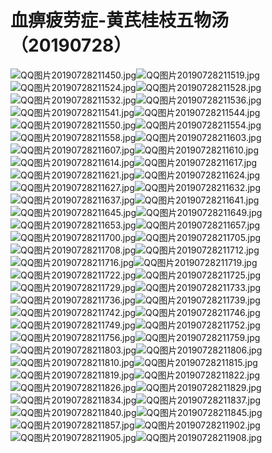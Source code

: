 # 血痹疲劳症-黄芪桂枝五物汤（20190728）

![QQ图片20190728211450.jpg](https://cdn.nlark.com/yuque/0/2019/jpeg/101800/1564319845235-a235ca05-5ce1-414a-92a4-3255311bea03.jpeg#align=left&display=inline&height=1920&name=QQ%E5%9B%BE%E7%89%8720190728211450.jpg&originHeight=1920&originWidth=1440&size=337957&status=done&width=1440)![QQ图片20190728211519.jpg](https://cdn.nlark.com/yuque/0/2019/jpeg/101800/1564319845291-e10cc2b2-9abe-41b0-908b-5f998822da41.jpeg#align=left&display=inline&height=1707&name=QQ%E5%9B%BE%E7%89%8720190728211519.jpg&originHeight=1707&originWidth=1280&size=246108&status=done&width=1280)![QQ图片20190728211524.jpg](https://cdn.nlark.com/yuque/0/2019/jpeg/101800/1564319845037-bac4e56e-7388-4ecf-bc0f-c485be0222c0.jpeg#align=left&display=inline&height=960&name=QQ%E5%9B%BE%E7%89%8720190728211524.jpg&originHeight=960&originWidth=1280&size=170705&status=done&width=1280)![QQ图片20190728211528.jpg](https://cdn.nlark.com/yuque/0/2019/jpeg/101800/1564319845078-ec61994a-2692-4c76-b821-f4c0c8752131.jpeg#align=left&display=inline&height=960&name=QQ%E5%9B%BE%E7%89%8720190728211528.jpg&originHeight=960&originWidth=1280&size=172414&status=done&width=1280)![QQ图片20190728211532.jpg](https://cdn.nlark.com/yuque/0/2019/jpeg/101800/1564319846324-ea71cde2-b011-487f-b68b-dd6aee4305d4.jpeg#align=left&display=inline&height=1707&name=QQ%E5%9B%BE%E7%89%8720190728211532.jpg&originHeight=1707&originWidth=1280&size=269436&status=done&width=1280)![QQ图片20190728211536.jpg](https://cdn.nlark.com/yuque/0/2019/jpeg/101800/1564319845832-ee3c71d0-3e9f-45ff-affd-76578e233f56.jpeg#align=left&display=inline&height=1707&name=QQ%E5%9B%BE%E7%89%8720190728211536.jpg&originHeight=1707&originWidth=1280&size=242106&status=done&width=1280)![QQ图片20190728211541.jpg](https://cdn.nlark.com/yuque/0/2019/jpeg/101800/1564319845172-e0d04bb3-655f-4645-a9ff-fd362a4490b0.jpeg#align=left&display=inline&height=960&name=QQ%E5%9B%BE%E7%89%8720190728211541.jpg&originHeight=960&originWidth=1280&size=157746&status=done&width=1280)![QQ图片20190728211544.jpg](https://cdn.nlark.com/yuque/0/2019/jpeg/101800/1564319846360-cd3bb4d6-9a2d-49f5-92e3-00b25628ce82.jpeg#align=left&display=inline&height=1707&name=QQ%E5%9B%BE%E7%89%8720190728211544.jpg&originHeight=1707&originWidth=1280&size=244881&status=done&width=1280)![QQ图片20190728211550.jpg](https://cdn.nlark.com/yuque/0/2019/jpeg/101800/1564319845253-c25c1ae2-4077-482c-a376-fcc13282a41c.jpeg#align=left&display=inline&height=960&name=QQ%E5%9B%BE%E7%89%8720190728211550.jpg&originHeight=960&originWidth=1280&size=160235&status=done&width=1280)![QQ图片20190728211554.jpg](https://cdn.nlark.com/yuque/0/2019/jpeg/101800/1564319845236-7954762a-eadd-404e-9a89-68aed4c00e2e.jpeg#align=left&display=inline&height=960&name=QQ%E5%9B%BE%E7%89%8720190728211554.jpg&originHeight=960&originWidth=1280&size=156512&status=done&width=1280)![QQ图片20190728211558.jpg](https://cdn.nlark.com/yuque/0/2019/jpeg/101800/1564319845802-0a65379c-376c-4dfc-80c9-3d368cae2aeb.jpeg#align=left&display=inline&height=960&name=QQ%E5%9B%BE%E7%89%8720190728211558.jpg&originHeight=960&originWidth=1280&size=157478&status=done&width=1280)![QQ图片20190728211603.jpg](https://cdn.nlark.com/yuque/0/2019/jpeg/101800/1564319845922-34e03718-70c8-45f1-9134-40827833f980.jpeg#align=left&display=inline&height=960&name=QQ%E5%9B%BE%E7%89%8720190728211603.jpg&originHeight=960&originWidth=1280&size=172386&status=done&width=1280)![QQ图片20190728211607.jpg](https://cdn.nlark.com/yuque/0/2019/jpeg/101800/1564319845847-32a1d7c2-f2d9-4987-bd3f-a5c96a970ea8.jpeg#align=left&display=inline&height=960&name=QQ%E5%9B%BE%E7%89%8720190728211607.jpg&originHeight=960&originWidth=1280&size=161945&status=done&width=1280)![QQ图片20190728211610.jpg](https://cdn.nlark.com/yuque/0/2019/jpeg/101800/1564319847087-7b68f329-95b7-475d-bf9a-40ab239e3ea9.jpeg#align=left&display=inline&height=1707&name=QQ%E5%9B%BE%E7%89%8720190728211610.jpg&originHeight=1707&originWidth=1280&size=261191&status=done&width=1280)![QQ图片20190728211614.jpg](https://cdn.nlark.com/yuque/0/2019/jpeg/101800/1564319846314-145b5b8e-35e7-4a20-92d0-ea78c66256d4.jpeg#align=left&display=inline&height=960&name=QQ%E5%9B%BE%E7%89%8720190728211614.jpg&originHeight=960&originWidth=1280&size=169877&status=done&width=1280)![QQ图片20190728211617.jpg](https://cdn.nlark.com/yuque/0/2019/jpeg/101800/1564319847064-732445db-b177-4668-96b5-1565b67a05b5.jpeg#align=left&display=inline&height=1707&name=QQ%E5%9B%BE%E7%89%8720190728211617.jpg&originHeight=1707&originWidth=1280&size=260763&status=done&width=1280)![QQ图片20190728211621.jpg](https://cdn.nlark.com/yuque/0/2019/jpeg/101800/1564319845886-de41be12-31bc-4d36-9ab5-729ab9d5e673.jpeg#align=left&display=inline&height=960&name=QQ%E5%9B%BE%E7%89%8720190728211621.jpg&originHeight=960&originWidth=1280&size=152981&status=done&width=1280)![QQ图片20190728211624.jpg](https://cdn.nlark.com/yuque/0/2019/jpeg/101800/1564319846380-a384ffcc-b4a4-47d5-8f0d-3398badedf63.jpeg#align=left&display=inline&height=960&name=QQ%E5%9B%BE%E7%89%8720190728211624.jpg&originHeight=960&originWidth=1280&size=168927&status=done&width=1280)![QQ图片20190728211627.jpg](https://cdn.nlark.com/yuque/0/2019/jpeg/101800/1564319846305-8b52fec7-3170-4ee1-aab9-717a70f308b8.jpeg#align=left&display=inline&height=960&name=QQ%E5%9B%BE%E7%89%8720190728211627.jpg&originHeight=960&originWidth=1280&size=154097&status=done&width=1280)![QQ图片20190728211632.jpg](https://cdn.nlark.com/yuque/0/2019/jpeg/101800/1564319846330-2a2c3897-20bb-4904-94bd-18ad5cb88c93.jpeg#align=left&display=inline&height=960&name=QQ%E5%9B%BE%E7%89%8720190728211632.jpg&originHeight=960&originWidth=1280&size=158831&status=done&width=1280)![QQ图片20190728211637.jpg](https://cdn.nlark.com/yuque/0/2019/jpeg/101800/1564319847397-6bf61b19-2189-4893-ac58-98e08a19e89b.jpeg#align=left&display=inline&height=1707&name=QQ%E5%9B%BE%E7%89%8720190728211637.jpg&originHeight=1707&originWidth=1280&size=261191&status=done&width=1280)![QQ图片20190728211641.jpg](https://cdn.nlark.com/yuque/0/2019/jpeg/101800/1564319846337-7603529b-49fb-4e32-b9c0-192c231c5a60.jpeg#align=left&display=inline&height=960&name=QQ%E5%9B%BE%E7%89%8720190728211641.jpg&originHeight=960&originWidth=1280&size=160235&status=done&width=1280)![QQ图片20190728211645.jpg](https://cdn.nlark.com/yuque/0/2019/jpeg/101800/1564319846333-bd5d32b9-74d1-4b24-b9f8-c6d65b5f80b5.jpeg#align=left&display=inline&height=960&name=QQ%E5%9B%BE%E7%89%8720190728211645.jpg&originHeight=960&originWidth=1280&size=157746&status=done&width=1280)![QQ图片20190728211649.jpg](https://cdn.nlark.com/yuque/0/2019/jpeg/101800/1564319846985-b8d148fc-b400-4ee3-be50-b3214bd68e71.jpeg#align=left&display=inline&height=960&name=QQ%E5%9B%BE%E7%89%8720190728211649.jpg&originHeight=960&originWidth=1280&size=161945&status=done&width=1280)![QQ图片20190728211653.jpg](https://cdn.nlark.com/yuque/0/2019/jpeg/101800/1564319846864-5b42fb4f-da11-4104-ba09-086474edc093.jpeg#align=left&display=inline&height=960&name=QQ%E5%9B%BE%E7%89%8720190728211653.jpg&originHeight=960&originWidth=1280&size=156512&status=done&width=1280)![QQ图片20190728211657.jpg](https://cdn.nlark.com/yuque/0/2019/jpeg/101800/1564319846932-b3cb3b71-aa27-4740-90a4-38893b9280e6.jpeg#align=left&display=inline&height=960&name=QQ%E5%9B%BE%E7%89%8720190728211657.jpg&originHeight=960&originWidth=1280&size=168927&status=done&width=1280)![QQ图片20190728211700.jpg](https://cdn.nlark.com/yuque/0/2019/jpeg/101800/1564319846874-820cad5a-071d-4450-a993-848745aa0f58.jpeg#align=left&display=inline&height=960&name=QQ%E5%9B%BE%E7%89%8720190728211700.jpg&originHeight=960&originWidth=1280&size=157478&status=done&width=1280)![QQ图片20190728211705.jpg](https://cdn.nlark.com/yuque/0/2019/jpeg/101800/1564319846857-eaff79de-47c4-4249-ad35-83c47af8a7e7.jpeg#align=left&display=inline&height=960&name=QQ%E5%9B%BE%E7%89%8720190728211705.jpg&originHeight=960&originWidth=1280&size=154097&status=done&width=1280)![QQ图片20190728211708.jpg](https://cdn.nlark.com/yuque/0/2019/jpeg/101800/1564319846962-123b4951-3a4a-4562-a0f8-02773a21e33c.jpeg#align=left&display=inline&height=960&name=QQ%E5%9B%BE%E7%89%8720190728211708.jpg&originHeight=960&originWidth=1280&size=169877&status=done&width=1280)![QQ图片20190728211712.jpg](https://cdn.nlark.com/yuque/0/2019/jpeg/101800/1564319847049-c3675866-5832-4ae2-9a56-9fa0dee28cd8.jpeg#align=left&display=inline&height=960&name=QQ%E5%9B%BE%E7%89%8720190728211712.jpg&originHeight=960&originWidth=1280&size=172386&status=done&width=1280)![QQ图片20190728211716.jpg](https://cdn.nlark.com/yuque/0/2019/jpeg/101800/1564319846972-87ab02e5-9c4c-4eb3-b6db-eabab213e03a.jpeg#align=left&display=inline&height=960&name=QQ%E5%9B%BE%E7%89%8720190728211716.jpg&originHeight=960&originWidth=1280&size=152981&status=done&width=1280)![QQ图片20190728211719.jpg](https://cdn.nlark.com/yuque/0/2019/jpeg/101800/1564319846967-93c6df56-76b5-4056-ab60-17e7fe6e2752.jpeg#align=left&display=inline&height=960&name=QQ%E5%9B%BE%E7%89%8720190728211719.jpg&originHeight=960&originWidth=1280&size=158831&status=done&width=1280)![QQ图片20190728211722.jpg](https://cdn.nlark.com/yuque/0/2019/jpeg/101800/1564319847414-0d58b1a2-3df2-4b25-b364-dfc092feac23.jpeg#align=left&display=inline&height=1707&name=QQ%E5%9B%BE%E7%89%8720190728211722.jpg&originHeight=1707&originWidth=1280&size=238861&status=done&width=1280)![QQ图片20190728211725.jpg](https://cdn.nlark.com/yuque/0/2019/jpeg/101800/1564319846948-4620445f-b085-4c35-81ab-59ed7ed4354a.jpeg#align=left&display=inline&height=960&name=QQ%E5%9B%BE%E7%89%8720190728211725.jpg&originHeight=960&originWidth=1280&size=148749&status=done&width=1280)![QQ图片20190728211729.jpg](https://cdn.nlark.com/yuque/0/2019/jpeg/101800/1564319846983-bf306772-2047-49ba-b845-b1b472bc0ab3.jpeg#align=left&display=inline&height=960&name=QQ%E5%9B%BE%E7%89%8720190728211729.jpg&originHeight=960&originWidth=1280&size=156012&status=done&width=1280)![QQ图片20190728211733.jpg](https://cdn.nlark.com/yuque/0/2019/jpeg/101800/1564319846414-6ce659ac-b13e-429e-a2c0-9d846f1c6de0.jpeg#align=left&display=inline&height=960&name=QQ%E5%9B%BE%E7%89%8720190728211733.jpg&originHeight=960&originWidth=1280&size=111594&status=done&width=1280)![QQ图片20190728211736.jpg](https://cdn.nlark.com/yuque/0/2019/jpeg/101800/1564319846914-3ba37985-b89b-4fd8-b08e-55a712cb1a37.jpeg#align=left&display=inline&height=960&name=QQ%E5%9B%BE%E7%89%8720190728211736.jpg&originHeight=960&originWidth=1280&size=135249&status=done&width=1280)![QQ图片20190728211739.jpg](https://cdn.nlark.com/yuque/0/2019/jpeg/101800/1564319847001-7e9251b5-0921-42c6-86bf-25e051864b96.jpeg#align=left&display=inline&height=960&name=QQ%E5%9B%BE%E7%89%8720190728211739.jpg&originHeight=960&originWidth=1280&size=150240&status=done&width=1280)![QQ图片20190728211742.jpg](https://cdn.nlark.com/yuque/0/2019/jpeg/101800/1564319846911-7d01415e-b374-4e2d-af3e-afcd72be0db4.jpeg#align=left&display=inline&height=960&name=QQ%E5%9B%BE%E7%89%8720190728211742.jpg&originHeight=960&originWidth=1280&size=132475&status=done&width=1280)![QQ图片20190728211746.jpg](https://cdn.nlark.com/yuque/0/2019/jpeg/101800/1564319847000-7300f579-54d0-4662-bca8-2b6aa0cad9a8.jpeg#align=left&display=inline&height=960&name=QQ%E5%9B%BE%E7%89%8720190728211746.jpg&originHeight=960&originWidth=1280&size=149925&status=done&width=1280)![QQ图片20190728211749.jpg](https://cdn.nlark.com/yuque/0/2019/jpeg/101800/1564319846776-fe0fe272-f068-45c4-bcc0-89e719273b00.jpeg#align=left&display=inline&height=960&name=QQ%E5%9B%BE%E7%89%8720190728211749.jpg&originHeight=960&originWidth=1280&size=111594&status=done&width=1280)![QQ图片20190728211752.jpg](https://cdn.nlark.com/yuque/0/2019/jpeg/101800/1564319846931-a4d52bbb-d5ab-4ba6-98bf-0610e8268424.jpeg#align=left&display=inline&height=960&name=QQ%E5%9B%BE%E7%89%8720190728211752.jpg&originHeight=960&originWidth=1280&size=135249&status=done&width=1280)![QQ图片20190728211756.jpg](https://cdn.nlark.com/yuque/0/2019/jpeg/101800/1564319847002-ccec77ac-6ca4-46cd-9724-e8d45917cea6.jpeg#align=left&display=inline&height=960&name=QQ%E5%9B%BE%E7%89%8720190728211756.jpg&originHeight=960&originWidth=1280&size=149925&status=done&width=1280)![QQ图片20190728211759.jpg](https://cdn.nlark.com/yuque/0/2019/jpeg/101800/1564319846944-94aa2086-c9bb-4419-9e39-2fa38aff84a8.jpeg#align=left&display=inline&height=960&name=QQ%E5%9B%BE%E7%89%8720190728211759.jpg&originHeight=960&originWidth=1280&size=132475&status=done&width=1280)![QQ图片20190728211803.jpg](https://cdn.nlark.com/yuque/0/2019/jpeg/101800/1564319847022-e1ee7f38-0323-4055-bc47-cec8ee8d5387.jpeg#align=left&display=inline&height=960&name=QQ%E5%9B%BE%E7%89%8720190728211803.jpg&originHeight=960&originWidth=1280&size=150240&status=done&width=1280)![QQ图片20190728211806.jpg](https://cdn.nlark.com/yuque/0/2019/jpeg/101800/1564319847061-3319e46c-cec1-4353-86d6-1181a1b2ca68.jpeg#align=left&display=inline&height=960&name=QQ%E5%9B%BE%E7%89%8720190728211806.jpg&originHeight=960&originWidth=1280&size=150342&status=done&width=1280)![QQ图片20190728211810.jpg](https://cdn.nlark.com/yuque/0/2019/jpeg/101800/1564319847002-a94d12cf-cfe4-408e-a4f7-2e8eaef02341.jpeg#align=left&display=inline&height=960&name=QQ%E5%9B%BE%E7%89%8720190728211810.jpg&originHeight=960&originWidth=1280&size=135430&status=done&width=1280)![QQ图片20190728211815.jpg](https://cdn.nlark.com/yuque/0/2019/jpeg/101800/1564319847065-ab16360d-7f60-4a0d-be40-2d9202867a4b.jpeg#align=left&display=inline&height=960&name=QQ%E5%9B%BE%E7%89%8720190728211815.jpg&originHeight=960&originWidth=1280&size=160923&status=done&width=1280)![QQ图片20190728211819.jpg](https://cdn.nlark.com/yuque/0/2019/jpeg/101800/1564319847031-d92cb92b-b589-430b-a459-848b4162b40a.jpeg#align=left&display=inline&height=960&name=QQ%E5%9B%BE%E7%89%8720190728211819.jpg&originHeight=960&originWidth=1280&size=145878&status=done&width=1280)![QQ图片20190728211822.jpg](https://cdn.nlark.com/yuque/0/2019/jpeg/101800/1564319847025-a8616053-7fff-4fe0-b4b3-39716e1db3d6.jpeg#align=left&display=inline&height=960&name=QQ%E5%9B%BE%E7%89%8720190728211822.jpg&originHeight=960&originWidth=1280&size=141026&status=done&width=1280)![QQ图片20190728211826.jpg](https://cdn.nlark.com/yuque/0/2019/jpeg/101800/1564319847070-e7b74c76-f990-428a-bbe0-c9ee66c9da8b.jpeg#align=left&display=inline&height=960&name=QQ%E5%9B%BE%E7%89%8720190728211826.jpg&originHeight=960&originWidth=1280&size=165111&status=done&width=1280)![QQ图片20190728211829.jpg](https://cdn.nlark.com/yuque/0/2019/jpeg/101800/1564319847062-68340086-709b-4c6b-9ee4-5a88b5591775.jpeg#align=left&display=inline&height=960&name=QQ%E5%9B%BE%E7%89%8720190728211829.jpg&originHeight=960&originWidth=1280&size=158098&status=done&width=1280)![QQ图片20190728211834.jpg](https://cdn.nlark.com/yuque/0/2019/jpeg/101800/1564319847057-0b28e83d-d76f-44f4-8ba9-d39107689ae2.jpeg#align=left&display=inline&height=960&name=QQ%E5%9B%BE%E7%89%8720190728211834.jpg&originHeight=960&originWidth=1280&size=153120&status=done&width=1280)![QQ图片20190728211837.jpg](https://cdn.nlark.com/yuque/0/2019/jpeg/101800/1564319847026-4d22bd29-0793-42d5-b8a9-bd6f8f7bb122.jpeg#align=left&display=inline&height=960&name=QQ%E5%9B%BE%E7%89%8720190728211837.jpg&originHeight=960&originWidth=1280&size=139790&status=done&width=1280)![QQ图片20190728211840.jpg](https://cdn.nlark.com/yuque/0/2019/jpeg/101800/1564319847420-0a6cfcc4-0eaa-4ab7-83c8-39936c426ec2.jpeg#align=left&display=inline&height=1707&name=QQ%E5%9B%BE%E7%89%8720190728211840.jpg&originHeight=1707&originWidth=1280&size=187843&status=done&width=1280)![QQ图片20190728211845.jpg](https://cdn.nlark.com/yuque/0/2019/jpeg/101800/1564319847422-1ef4f946-e9f5-4718-87d2-e7bd8ab93fd8.jpeg#align=left&display=inline&height=1707&name=QQ%E5%9B%BE%E7%89%8720190728211845.jpg&originHeight=1707&originWidth=1280&size=191475&status=done&width=1280)![QQ图片20190728211857.jpg](https://cdn.nlark.com/yuque/0/2019/jpeg/101800/1564319847430-20462ad7-dbfa-4d30-b267-4701bd62a911.jpeg#align=left&display=inline&height=1707&name=QQ%E5%9B%BE%E7%89%8720190728211857.jpg&originHeight=1707&originWidth=1280&size=228339&status=done&width=1280)![QQ图片20190728211902.jpg](https://cdn.nlark.com/yuque/0/2019/jpeg/101800/1564319846982-6b2d7010-9948-48b5-bf24-7369e34f9369.jpeg#align=left&display=inline&height=960&name=QQ%E5%9B%BE%E7%89%8720190728211902.jpg&originHeight=960&originWidth=1280&size=128419&status=done&width=1280)![QQ图片20190728211905.jpg](https://cdn.nlark.com/yuque/0/2019/jpeg/101800/1564319846959-67a22353-0641-4b5e-8972-ccaaecdd3819.jpeg#align=left&display=inline&height=960&name=QQ%E5%9B%BE%E7%89%8720190728211905.jpg&originHeight=960&originWidth=1280&size=123152&status=done&width=1280)![QQ图片20190728211908.jpg](https://cdn.nlark.com/yuque/0/2019/jpeg/101800/1564319847421-f561a98b-ded0-4516-9fbb-2a73bfac7bd1.jpeg#align=left&display=inline&height=960&name=QQ%E5%9B%BE%E7%89%8720190728211908.jpg&originHeight=960&originWidth=1280&size=123659&status=done&width=1280)
